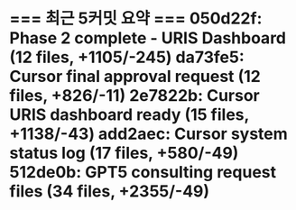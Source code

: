 === 최근 5커밋 요약 ===
050d22f: Phase 2 complete - URIS Dashboard (12 files, +1105/-245)
da73fe5: Cursor final approval request (12 files, +826/-11)
2e7822b: Cursor URIS dashboard ready (15 files, +1138/-43)
add2aec: Cursor system status log (17 files, +580/-49)
512de0b: GPT5 consulting request files (34 files, +2355/-49)
=======================
